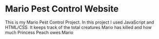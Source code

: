# Mario Pest Control Website
<p>
This is my Mario Pest Control Project. In this project I used JavaScript and HTML/CSS. It keeps track of the total creatures Mario has killed and how much Princess Peach owes Mario

</p>
